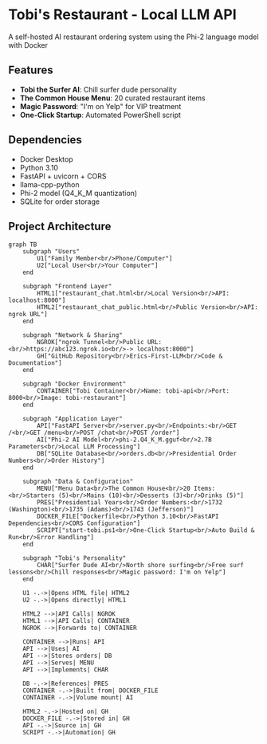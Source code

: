 # Tobi's Restaurant - Local LLM API

A self-hosted AI restaurant ordering system using the Phi-2 language model with Docker

## Features

- **Tobi the Surfer AI**: Chill surfer dude personality
- **The Common House Menu**: 20 curated restaurant items
- **Magic Password**: "I'm on Yelp" for VIP treatment
- **One-Click Startup**: Automated PowerShell script

## Dependencies

- Docker Desktop
- Python 3.10
- FastAPI + uvicorn + CORS
- llama-cpp-python
- Phi-2 model (Q4_K_M quantization)
- SQLite for order storage

## Project Architecture

```mermaid
graph TB
    subgraph "Users"
        U1["Family Member<br/>Phone/Computer"]
        U2["Local User<br/>Your Computer"]
    end
    
    subgraph "Frontend Layer"
        HTML1["restaurant_chat.html<br/>Local Version<br/>API: localhost:8000"]
        HTML2["restaurant_chat_public.html<br/>Public Version<br/>API: ngrok URL"]
    end
    
    subgraph "Network & Sharing"
        NGROK["ngrok Tunnel<br/>Public URL:<br/>https://abc123.ngrok.io<br/>-> localhost:8000"]
        GH["GitHub Repository<br/>Erics-First-LLM<br/>Code & Documentation"]
    end
    
    subgraph "Docker Environment"
        CONTAINER["Tobi Container<br/>Name: tobi-api<br/>Port: 8000<br/>Image: tobi-restaurant"]
    end
    
    subgraph "Application Layer"
        API["FastAPI Server<br/>server.py<br/>Endpoints:<br/>GET /<br/>GET /menu<br/>POST /chat<br/>POST /order"]
        AI["Phi-2 AI Model<br/>phi-2.Q4_K_M.gguf<br/>2.7B Parameters<br/>Local LLM Processing"]
        DB["SQLite Database<br/>orders.db<br/>Presidential Order Numbers<br/>Order History"]
    end
    
    subgraph "Data & Configuration"
        MENU["Menu Data<br/>The Common House<br/>20 Items:<br/>Starters (5)<br/>Mains (10)<br/>Desserts (3)<br/>Drinks (5)"]
        PRES["Presidential Years<br/>Order Numbers:<br/>1732 (Washington)<br/>1735 (Adams)<br/>1743 (Jefferson)"]
        DOCKER_FILE["Dockerfile<br/>Python 3.10<br/>FastAPI Dependencies<br/>CORS Configuration"]
        SCRIPT["start-tobi.ps1<br/>One-Click Startup<br/>Auto Build & Run<br/>Error Handling"]
    end
    
    subgraph "Tobi's Personality"
        CHAR["Surfer Dude AI<br/>North shore surfing<br/>Free surf lessons<br/>Chill responses<br/>Magic password: I'm on Yelp"]
    end
    
    U1 -.->|Opens HTML file| HTML2
    U2 -.->|Opens directly| HTML1
    
    HTML2 -->|API Calls| NGROK
    HTML1 -->|API Calls| CONTAINER
    NGROK -->|Forwards to| CONTAINER
    
    CONTAINER -->|Runs| API
    API -->|Uses| AI
    API -->|Stores orders| DB
    API -->|Serves| MENU
    API -->|Implements| CHAR
    
    DB -.->|References| PRES
    CONTAINER -.->|Built from| DOCKER_FILE
    CONTAINER -.->|Volume mount| AI
    
    HTML2 -.->|Hosted on| GH
    DOCKER_FILE -.->|Stored in| GH
    API -.->|Source in| GH
    SCRIPT -.->|Automation| GH
